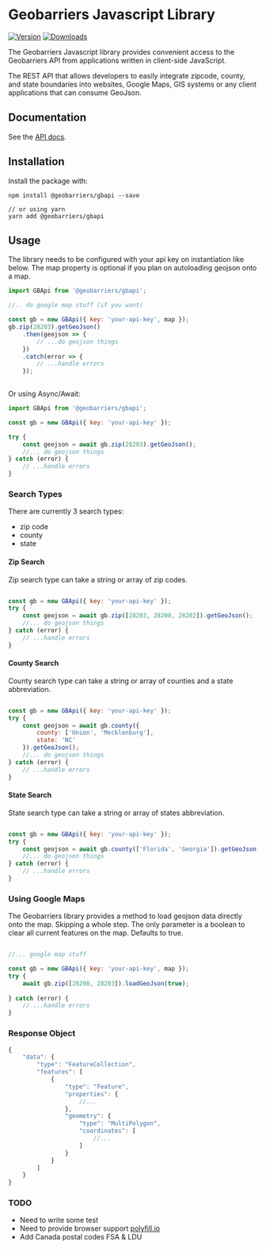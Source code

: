# Geobarriers Javascript Library

[![Version](https://img.shields.io/npm/v/@geobarriers/gbapi.svg?colorB=6AC8F8)](https://www.npmjs.com/package/@geobarriers/gbapi)
[![Downloads](https://img.shields.io/npm/dt/@geobarriers/gbapi.svg?colorB=6AC8F8)](https://www.npmjs.com/package/@geobarriers/gbapi)

The Geobarriers Javascript library provides convenient access to the Geobarriers API from
applications written in client-side JavaScript.

The REST API that allows developers to easily integrate zipcode, county, and state boundaries into websites, Google Maps, GIS systems or any client applications that can consume GeoJson.

## Documentation

See the [API docs](https://www.geobarriers.io/docs).

## Installation

Install the package with:

    npm install @geobarriers/gbapi --save

    // or using yarn
    yarn add @geobarriers/gbapi

## Usage

The library needs to be configured with your api key on instantiation like below. The map property is optional if you plan on autoloading geojson onto a map.

``` js
import GBApi from '@geobarriers/gbapi';

//.. do google map stuff (if you want)

const gb = new GBApi({ key: 'your-api-key', map });
gb.zip(28203).getGeoJson()
    .then(geojson => {
        // ...do geojson things 
    })
    .catch(error => {
        // ...handle errors
    });
    
```

Or using Async/Await:

``` js
import GBApi from '@geobarriers/gbapi';

const gb = new GBApi({ key: 'your-api-key' });

try {
    const geojson = await gb.zip(28203).getGeoJson();
    //... do geojson things
} catch (error) {
    // ...handle errors
}

```

### Search Types

There are currently 3 search types:
- zip code
- county 
- state

#### Zip Search
Zip search type can take a string or array of zip codes.

``` js

const gb = new GBApi({ key: 'your-api-key' });
try {
    const geojson = await gb.zip([28203, 28208, 28202]).getGeoJson();
    //... do geojson things
} catch (error) {
    // ...handle errors
}

```

#### County Search
County search type can take a string or array of counties and a state abbreviation.
``` js

const gb = new GBApi({ key: 'your-api-key' });
try {
    const geojson = await gb.county({ 
        county: ['Union', 'Mecklenburg'], 
        state: 'NC' 
    }).getGeoJson();
    //... do geojson things
} catch (error) {
    // ...handle errors
}

```

#### State Search
State search type can take a string or array of states abbreviation.

``` js

const gb = new GBApi({ key: 'your-api-key' });
try {
    const geojson = await gb.county(['Florida', 'Georgia']).getGeoJson();
    //... do geojson things
} catch (error) {
    // ...handle errors
}

```

### Using Google Maps
The Geobarriers library provides a method to load geojson data directly onto the map. Skipping a whole step. The only parameter is a boolean to clear all current features on the map. Defaults to true.

``` js

//... google map stuff 

const gb = new GBApi({ key: 'your-api-key', map });
try {
    await gb.zip([28208, 28203]).loadGeoJson(true);
    
} catch (error) {
    // ...handle errors
}

```

### Response Object
```js
{
    "data": {
        "type": "FeatureCollection",
        "features": [
            {
                "type": "Feature",
                "properties": {
                    //...
                },
                "geometry": {
                    "type": "MultiPolygon",
                    "coordinates": [
                        //...
                    ]
                }
            }
        ]
    }
}
```

### TODO
- Need to write some test
- Need to provide browser support [polyfill.io](https://polyfill.io/v2/docs/)
- Add Canada postal codes FSA & LDU